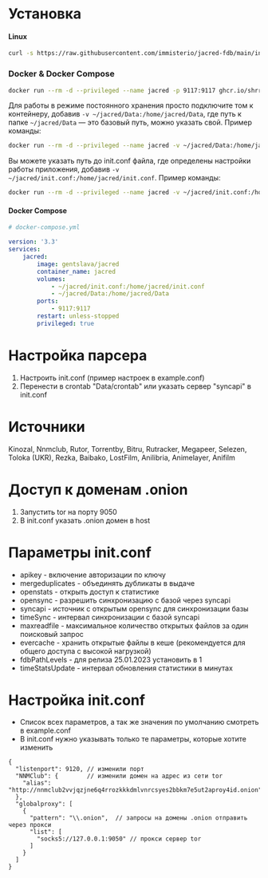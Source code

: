 # Установка

#### Linux
```bash
curl -s https://raw.githubusercontent.com/immisterio/jacred-fdb/main/install.sh | bash
```

### Docker & Docker Compose

```bash
docker run --rm -d --privileged --name jacred -p 9117:9117 ghcr.io/shrralis/jacred:latest
```

Для работы в режиме постоянного хранения просто подключите том к контейнеру, добавив `-v ~/jacred/Data:/home/jacred/Data`, где путь к папке `~/jacred/Data` — это базовый путь, можно указать свой. Пример команды:

```bash
docker run --rm -d --privileged --name jacred -v ~/jacred/Data:/home/jacred/Data -p 9117:9117 ghcr.io/shrralis/jacred:latest
```

Вы можете указать путь до init.conf файла, где определены настройки работы приложения, добавив `-v ~/jacred/init.conf:/home/jacred/init.conf`. Пример команды:

```bash
docker run --rm -d --privileged --name jacred -v ~/jacred/init.conf:/home/jacred/init.conf -v ~/jacred/Data:/home/jacred/Data -p 9117:9117 ghcr.io/shrralis/jacred:latest
```

#### Docker Compose

```yml
# docker-compose.yml

version: '3.3'
services:
    jacred:
        image: gentslava/jacred
        container_name: jacred
        volumes:
            - ~/jacred/init.conf:/home/jacred/init.conf
            - ~/jacred/Data:/home/jacred/Data
        ports:
            - 9117:9117
        restart: unless-stopped
        privileged: true

```

# Настройка парсера
1. Настроить init.conf (пример настроек в example.conf)
2. Перенести в crontab "Data/crontab" или указать сервер "syncapi" в init.conf

# Источники
Kinozal, Nnmclub, Rutor, Torrentby, Bitru, Rutracker, Megapeer, Selezen, Toloka (UKR), Rezka, Baibako, LostFilm, Anilibria, Animelayer, Anifilm

# Доступ к доменам .onion
1. Запустить tor на порту 9050
2. В init.conf указать .onion домен в host

# Параметры init.conf
* apikey - включение авторизации по ключу
* mergeduplicates - объединять дубликаты в выдаче
* openstats - открыть доступ к статистике
* opensync - разрешить синхронизацию с базой через syncapi
* syncapi - источник с открытым opensync для синхронизации базы
* timeSync - интервал синхронизации с базой syncapi
* maxreadfile - максимальное количество открытых файлов за один поисковый запрос
* evercache - хранить открытые файлы в кеше (рекомендуется для общего доступа с высокой нагрузкой)
* fdbPathLevels - для релиза 25.01.2023 установить в 1
* timeStatsUpdate - интервал обновления статистики в минутах


# Настройка init.conf
* Список всех параметров, а так же значения по умолчанию смотреть в example.conf 
* В init.conf нужно указывать только те параметры, которые хотите изменить

```
{
  "listenport": 9120, // изменили порт
  "NNMClub": {        // изменили домен на адрес из сети tor
    "alias": "http://nnmclub2vvjqzjne6q4rrozkkkdmlvnrcsyes2bbkm7e5ut2aproy4id.onion"
  },
  "globalproxy": [
    {
      "pattern": "\\.onion",  // запросы на домены .onion отправить через прокси
      "list": [
        "socks5://127.0.0.1:9050" // прокси сервер tor
      ]
    }
  ]
}
```
